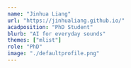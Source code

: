 ```yaml
---
name: "Jinhua Liang"
url: "https://jinhualiang.github.io/"
acadposition: "PhD Student"
blurb: "AI for everyday sounds"
themes: ["mlist"]
role: "PhD"
image: "./defaultprofile.png"
---
```

